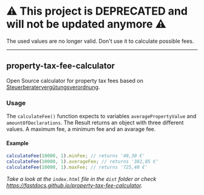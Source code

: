 # ⚠️ This project is DEPRECATED and will not be updated anymore ⚠️

The used values are no longer valid. Don't use it to calculate possible fees.

---

## property-tax-fee-calculator

Open Source calculator for property tax fees based on [Steuerberatervergütungsverordnung](https://www.gesetze-im-internet.de/stbgebv/BJNR014420981.html).

### Usage

The `calculateFee()` function expects to variables `averagePropertyValue` and `amountOfDeclarations`. The Result returns an object with three different values. A maximum fee, a minimum fee and an avarage fee.

#### Example

```js
calculateFee(10000, 1).minFee; // returns '40,30 €'
calculateFee(10000, 1).averageFee; // returns '382,85 €'
calculateFee(10000, 1).maxFee; // returns '725,40 €'
```

_Take a look at the `index.html` file in the `dist` folder or check https://fastdocs.github.io/property-tax-fee-calculator._
